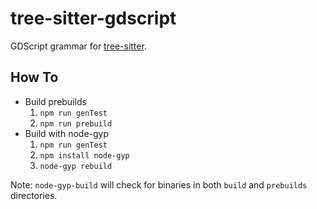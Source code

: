tree-sitter-gdscript
====================

GDScript grammar for [tree-sitter][].

## How To

- Build prebuilds
  1. `npm run genTest`
  2. `npm run prebuild`
- Build with node-gyp
  1. `npm run genTest`
  2. `npm install node-gyp`
  3. `node-gyp rebuild`

Note: `node-gyp-build` will check for binaries in both `build` and `prebuilds`
directories.

[tree-sitter]: https://github.com/tree-sitter/tree-sitter
